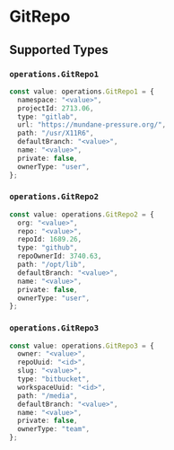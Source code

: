 # GitRepo


## Supported Types

### `operations.GitRepo1`

```typescript
const value: operations.GitRepo1 = {
  namespace: "<value>",
  projectId: 2713.06,
  type: "gitlab",
  url: "https://mundane-pressure.org/",
  path: "/usr/X11R6",
  defaultBranch: "<value>",
  name: "<value>",
  private: false,
  ownerType: "user",
};
```

### `operations.GitRepo2`

```typescript
const value: operations.GitRepo2 = {
  org: "<value>",
  repo: "<value>",
  repoId: 1689.26,
  type: "github",
  repoOwnerId: 3740.63,
  path: "/opt/lib",
  defaultBranch: "<value>",
  name: "<value>",
  private: false,
  ownerType: "user",
};
```

### `operations.GitRepo3`

```typescript
const value: operations.GitRepo3 = {
  owner: "<value>",
  repoUuid: "<id>",
  slug: "<value>",
  type: "bitbucket",
  workspaceUuid: "<id>",
  path: "/media",
  defaultBranch: "<value>",
  name: "<value>",
  private: false,
  ownerType: "team",
};
```

